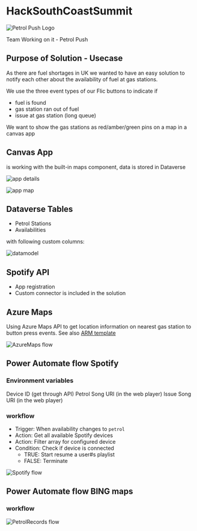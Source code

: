 # HackSouthCoastSummit

![Petrol Push Logo](docs/Petrol%20Push.png)

Team Working on it - Petrol Push

## Purpose of Solution - Usecase

As there are fuel shortages in UK we wanted to have an easy solution to notify each other about the availability of fuel at gas stations.

We use the three event types of our Flic buttons to indicate if

- fuel is found
- gas station ran out of fuel
- issue at gas station (long queue)

We want to show the gas stations as red/amber/green pins on a map in a canvas app

## Canvas App

is working with the built-in maps component, data is stored in Dataverse

![app details](docs/App-Details.png)

![app map](docs/App-Map.png)

## Dataverse Tables

- Petrol Stations
- Availabilities

with following custom columns:

![datamodel](/docs/PetrolPush-datamodel.png)

## Spotify API

- App registration
- Custom connector is included in the solution

## Azure Maps

Using Azure Maps API to get location information on nearest gas station to button press events. See also [ARM template](src/AzureMaps_ARM.json)

![AzureMaps flow](docs/AzureMaps-flow.png)

## Power Automate flow Spotify

### Environment variables

Device ID (get through API)
Petrol Song URI (in the web player)
Issue Song URI (in the web player)

### workflow

- Trigger: When availability changes to `petrol`
- Action: Get all available Spotify devices
- Action: Filter array for configured device
- Condition: Check if device is connected
  - TRUE: Start resume a user#s playlist
  - FALSE: Terminate

![Spotify flow](docs/PetrolPush-FlowSpotify.png)

## Power Automate flow BING maps

### workflow

![PetrolRecords flow](docs/PetrolRecords-flow.png)
